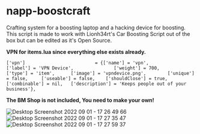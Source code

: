 # napp-boostcraft
Crafting system for a boosting laptop and a hacking device for boosting. This script is made to work with Lionh34rt's Car Boosting Script out of the box but can be edited as it's Open Source.

**VPN for items.lua since everything else exists already.**
```
['vpn'] 			 			 = {['name'] = 'vpn', 			  				['label'] = 'VPN Device', 				['weight'] = 700, 		['type'] = 'item', 		['image'] = 'vpndevice.png', 		['unique'] = false, 	['useable'] = false, 	['shouldClose'] = true,    ['combinable'] = nil,   ['description'] = 'Keeps people out of your business'},
```


**The BM Shop is not included, You need to make your own!**

![Desktop Screenshot 2022 09 01 - 17 26 49 66](https://user-images.githubusercontent.com/36120206/188016629-f6a7b834-d584-4c81-bf7c-e07f1be1c274.png)
![Desktop Screenshot 2022 09 01 - 17 27 35 47](https://user-images.githubusercontent.com/36120206/188016663-e163558d-87bf-4b78-9283-b4d833736591.png)
![Desktop Screenshot 2022 09 01 - 17 27 59 37](https://user-images.githubusercontent.com/36120206/188016688-d86ad0a1-f6e9-4c93-b03c-cb95ce069cbb.png)
